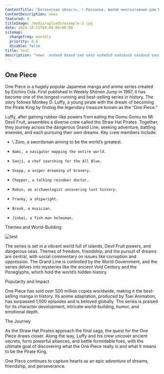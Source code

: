 ```yaml
---
ContentTitle: "Баткенская область, г.Раззаков, жилой многоэтажный дом МВД, ТОПАЭРО 16 м3 "
ContentDescription: news
featured: 0
titleImage: /media/uploads/example-2.jpg
date: 2024-10-15T04:04:00+06:00
sitemap:
  changefreq: monthly
  priority: 0.6
  disable: false
title: test
description: "news  asdasd dsasd sad aasd asdadsd sadsdasd sasdasd sasdasd "
---
```


## One Piece

One Piece is a hugely popular Japanese manga and anime series created by Eiichiro Oda. First published in Weekly Shōnen Jump in 1997, it has become one of the longest-running and best-selling series in history. The story follows Monkey D. Luffy, a young pirate with the dream of becoming the Pirate King by finding the legendary treasure known as the “One Piece.”

Luffy, after gaining rubber-like powers from eating the Gomu Gomu no Mi Devil Fruit, assembles a diverse crew called the Straw Hat Pirates. Together, they journey across the dangerous Grand Line, seeking adventure, battling enemies, and each pursuing their own dreams. Key crew members include:

- \ Zoro, a swordsman aiming to be the world’s greatest.
-     Nami, a navigator mapping the entire world.
-     Sanji, a chef searching for the All Blue.
-     Usopp, a sniper dreaming of bravery.
-     Chopper, a talking reindeer doctor.
-     Robin, an archaeologist uncovering lost history.
-     Franky, a shipwright.
-     Brook, a musician.
-     Jinbei, a fish-man helmsman.

Themes and World-Building

![test](/media/uploads/untitled_7_.jpg "title")

The series is set in a vibrant world full of islands, Devil Fruit powers, and dangerous seas. Themes of freedom, friendship, and the pursuit of dreams are central, with social commentary on issues like corruption and oppression. The Grand Line is controlled by the World Government, and the series delves into mysteries like the ancient Void Century and the Poneglyphs, which hold the world’s hidden history.

Popularity and Impact

One Piece has sold over 500 million copies worldwide, making it the best-selling manga in history. Its anime adaptation, produced by Toei Animation, has surpassed 1,000 episodes and is beloved globally. The series is praised for its character development, intricate world-building, humor, and emotional depth.

The Journey

As the Straw Hat Pirates approach the final saga, the quest for the One Piece draws closer. Along the way, Luffy and his crew uncover ancient secrets, form powerful alliances, and battle formidable foes, with the ultimate goal of discovering what the One Piece really is and what it means to be the Pirate King.

One Piece continues to capture hearts as an epic adventure of dreams, friendship, and perseverance.
